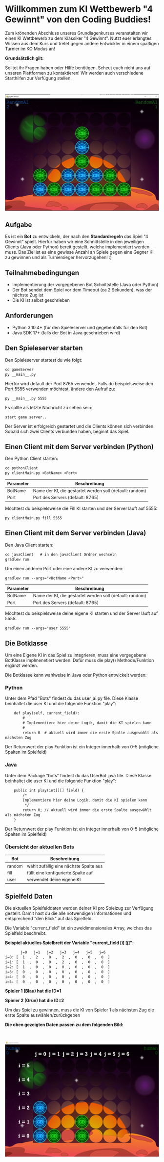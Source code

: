 # Willkommen zum KI Wettbewerb "4 Gewinnt" von den Coding Buddies!

Zum krönenden Abschluss unseres Grundlagenkurses veranstalten wir einen KI Wettbewerb zu dem Klassiker "4 Gewinnt".
Nutzt euer erlangtes Wissen aus dem Kurs und tretet gegen andere Entwickler in einem spaßigen Turnier im KO Modus an!

**Grundsätzlich gilt:**

Solltet ihr Fragen haben oder Hilfe benötigen. Scheut euch nicht uns auf unseren Plattformen zu kontaktieren! Wir werden
auch verschiedene Starthilfen zur Verfügung stellen.

<br>

![Beispielpartie](example.jpg)

## Aufgabe

Es ist ein **Bot** zu entwickeln, der nach den **Standardregeln** das Spiel "4 Gewinnt" spielt. Hierfür haben wir eine
Schnittstelle in den jeweiligen Clients (Java oder Python) bereit gestellt, welche implementiert werden muss. Das Ziel
ist es eine gewisse Anzahl an Spiele gegen eine Gegner KI zu gewinnen und als Turniersieger hervorzugehen! :)

## Teilnahmebedingungen

- Implementierung der vorgegebenen Bot Schnittstelle (Java oder Python)
- Der Bot sendet dem Spiel vor dem Timeout (ca 2 Sekunden), was der nächste Zug ist
- Die KI ist selbst geschrieben

## Anforderungen

- Python 3.10.4+ (für den Spieleserver und gegebenfalls für den Bot)
- Java SDK 17+  (falls der Bot in Java geschrieben wird)

## Den Spieleserver starten

Den Spieleserver startest du wie folgt:

```  
cd gameServer
py __main__.py
``` 

Hierfür wird default der Port 8765 verwendet. Falls du beispielsweise den Port 5555 
verwenden möchtest, ändere den Aufruf zu:

```  
py __main__.py 5555
```

Es sollte als letzte Nachricht zu sehen sein:

```  
start game server..
```

Der Server ist erfolgreich gestartet und die Clients können sich verbinden.
Sobald sich zwei Clients verbunden haben, beginnt das Spiel.

## Einen Client mit dem Server verbinden (Python)

Den Python Client starten:

```  
cd pythonClient
py clientMain.py <BotName> <Port>
``` 

| Parameter | Beschreibung                                             |
|-----------|----------------------------------------------------------|
| BotName   | Name der KI, die gestartet werden soll (default: random) |
| Port      | Port des Servers (default: 8765)                         |

Möchtest du beispielsweise die Fill KI starten und der Server läuft auf 5555:

```  
py clientMain.py fill 5555
```

## Einen Client mit dem Server verbinden (Java)

Den Java Client starten:

```  
cd javaClient   # in den javaClient Ordner wechseln
gradlew run
```

Um einen anderen Port oder eine andere KI zu verwenden:

```  
gradlew run --args="<BotName <Port>"
``` 

| Parameter | Beschreibung                                             |
|-----------|----------------------------------------------------------|
| BotName   | Name der KI, die gestartet werden soll (default: random) |
| Port      | Port des Servers (default: 8765)                         |

Möchtest du beispielsweise deine eigene KI starten und der Server läuft auf 5555:

```  
gradlew run --args="user 5555"
``` 

## Die Botklasse

Um eine Eigene KI in das Spiel zu integrieren, muss eine vorgegebene BotKlasse implmenetiert werden.
Dafür muss die play() Methode/Funktion ergänzt werden.

Die Botklasse kann wahlweise in Java oder Python entwickelt werden:

### Python

Unter dem Pfad "Bots" findest du das user_ai.py file.
Diese Klasse beinhaltet die user KI und die folgende Funktion "play":

```
    def play(self, current_field):
        #
        # Implementiere hier deine Logik, damit die KI spielen kann
        #
        return 0  # aktuell wird immer die erste Spalte ausgewählt als nächsten Zug
```

Der Returnwert der play Funktion ist ein Integer innerhalb von 0-5 (mögliche Spalten im Spielfeld)

### Java

Unter dem Package "bots" findest du das UserBot.java file.
Diese Klasse beinhaltet die user KI und die folgende Funktion "play":

```
    public int play(int[][] field) {
        /*
        Implementiere hier deine Logik, damit die KI spielen kann
         */
        return 0; // aktuell wird immer die erste Spalte ausgewählt als nächsten Zug
    }
```

Der Returnwert der play Funktion ist ein Integer innerhalb von 0-5 (mögliche Spalten im Spielfeld)

### Übersicht der aktuellen Bots

| Bot    | Beschreibung                           |
|--------|----------------------------------------|
| random | wählt zufällig eine nächste Spalte aus |
| fill   | füllt eine konfigurierte Spalte auf    |
| user | verwendet deine eigene KI              |

## Spielfeld Daten

Die aktuellen Spielfelddaten werden deiner KI pro Spielzug zur Verfügung gestellt.
Damit hast du die alle notwendigen Informationen und entsprechend "den Blick" auf das Spielfeld.

Die Variable "current_field" ist ein zweidimensionales Array, welches das Spielfeld beschreibt.

**Beispiel aktuelles Spielbrett der Variable "current_field [i] [j]":**
```  
       j=0   j=1   j=2   j=3   j=4   j=5   j=6 
i=0: [  1  ,  2  ,  0  ,  2  ,  0  ,  0  ,  0  ]
i=1: [  1  ,  0  ,  0  ,  2  ,  0  ,  0  ,  0  ]
i=2: [  1  ,  0  ,  0  ,  0  ,  0  ,  0  ,  0  ]
i=3: [  0  ,  0  ,  0  ,  0  ,  0  ,  0  ,  0  ]
i=4: [  0  ,  0  ,  0  ,  0  ,  0  ,  0  ,  0  ]
i=5: [  0  ,  0  ,  0  ,  0  ,  0  ,  0  ,  0  ]
```  

**Spieler 1 (Blau) hat die ID=1**

**Spieler 2 (Grün) hat die ID=2**

Um das Spiel zu gewinnen, muss die KI von Spieler 1 als nächsten Zug 
die erste Spalte auswählen/zurückgeben

**Die oben gezeigten Daten passen zu dem folgenden Bild:**

<br>

![Spielfelddaten](board_example.png)
